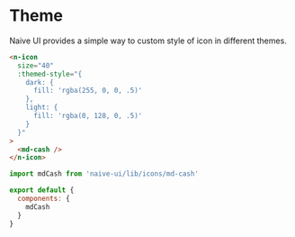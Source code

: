 # Theme
Naive UI provides a simple way to custom style of icon in different themes.
```html
<n-icon
  size="40"
  :themed-style="{
    dark: {
      fill: 'rgba(255, 0, 0, .5)'
    },
    light: {
      fill: 'rgba(0, 128, 0, .5)'
    }
  }"
>
  <md-cash />
</n-icon>
```
```js
import mdCash from 'naive-ui/lib/icons/md-cash'

export default {
  components: {
    mdCash
  }
}
```